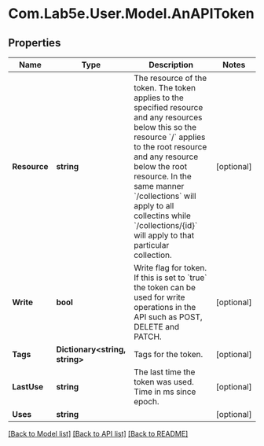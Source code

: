 # Com.Lab5e.User.Model.AnAPIToken

## Properties

Name | Type | Description | Notes
------------ | ------------- | ------------- | -------------
**Resource** | **string** | The resource of the token.  The token applies to the specified resource and any resources below this so the resource &#x60;/&#x60; applies to the root resource and any resource below the root resource. In the same manner &#x60;/collections&#x60; will apply to all collectins while &#x60;/collections/{id}&#x60; will apply to that particular collection. | [optional] 
**Write** | **bool** | Write flag for token.  If this is set to &#x60;true&#x60; the token can be used for write operations in the API such as POST, DELETE and PATCH. | [optional] 
**Tags** | **Dictionary&lt;string, string&gt;** | Tags for the token. | [optional] 
**LastUse** | **string** | The last time the token was used. Time in ms since epoch. | [optional] 
**Uses** | **string** |  | [optional] 

[[Back to Model list]](../README.md#documentation-for-models) [[Back to API list]](../README.md#documentation-for-api-endpoints) [[Back to README]](../README.md)

